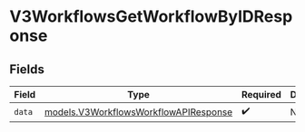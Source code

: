 # V3WorkflowsGetWorkflowByIDResponse


## Fields

| Field                                                                                | Type                                                                                 | Required                                                                             | Description                                                                          |
| ------------------------------------------------------------------------------------ | ------------------------------------------------------------------------------------ | ------------------------------------------------------------------------------------ | ------------------------------------------------------------------------------------ |
| `data`                                                                               | [models.V3WorkflowsWorkflowAPIResponse](../models/v3workflowsworkflowapiresponse.md) | :heavy_check_mark:                                                                   | N/A                                                                                  |